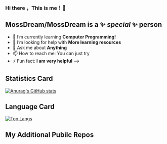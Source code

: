 ### Hi there ，This is me！👋
## **MossDream/MossDream** is a ✨ _special_ ✨ person
- 🌱 I’m currently learning **Computer Programming!**
- 🤔 I’m looking for help with **More learning resources**
- 💬 Ask me about **Anything**
- 📫 How to reach me: You can just try
- ⚡ Fun fact: **I am very helpful**
-->
## Statistics Card
[![Anurag's GitHub stats](https://github-readme-stats.vercel.app/api?username=MossDream&count_private=true&show_icons=true&theme=onedark&include_all_commits=true)](https://github.com/anuraghazra/github-readme-stats)  
## Language Card
[![Top Langs](https://github-readme-stats.vercel.app/api/top-langs/?username=MossDream&layout=compact)](https://github.com/anuraghazra/github-readme-stats)  
## My Additional Pubilc Repos

